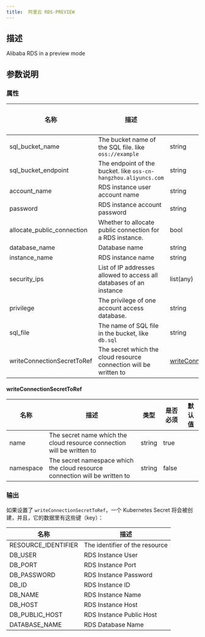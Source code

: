 ```yaml
---
title:  阿里云 RDS-PREVIEW
---
```


## 描述

Alibaba RDS in a preview mode

## 参数说明


### 属性

 名称 | 描述 | 类型 | 是否必须 | 默认值 
 ------------ | ------------- | ------------- | ------------- | ------------- 
 sql_bucket_name | The bucket name of the SQL file. like `oss://example` | string | false |  
 sql_bucket_endpoint | The endpoint of the bucket. like `oss-cn-hangzhou.aliyuncs.com` | string | false |  
 account_name | RDS instance user account name | string | false |  
 password | RDS instance account password | string | true |  
 allocate_public_connection | Whether to allocate public connection for a RDS instance. | bool | false |  
 database_name | Database name | string | false |  
 instance_name | RDS instance name | string | false |  
 security_ips | List of IP addresses allowed to access all databases of an instance | list(any) | false |  
 privilege | The privilege of one account access database. | string | false |  
 sql_file | The name of SQL file in the bucket, like `db.sql` | string | false |  
 writeConnectionSecretToRef | The secret which the cloud resource connection will be written to | [writeConnectionSecretToRef](#writeConnectionSecretToRef) | false |  


#### writeConnectionSecretToRef

 名称 | 描述 | 类型 | 是否必须 | 默认值 
 ------------ | ------------- | ------------- | ------------- | ------------- 
 name | The secret name which the cloud resource connection will be written to | string | true |  
 namespace | The secret namespace which the cloud resource connection will be written to | string | false |  


### 输出

如果设置了 `writeConnectionSecretToRef`，一个 Kubernetes Secret 将会被创建，并且，它的数据里有这些键（key）：

 名称 | 描述 
 ------------ | ------------- 
 RESOURCE_IDENTIFIER | The identifier of the resource
 DB_USER | RDS Instance User
 DB_PORT | RDS Instance Port
 DB_PASSWORD | RDS Instance Password
 DB_ID | RDS Instance ID
 DB_NAME | RDS Instance Name
 DB_HOST | RDS Instance Host
 DB_PUBLIC_HOST | RDS Instance Public Host
 DATABASE_NAME | RDS Database Name

